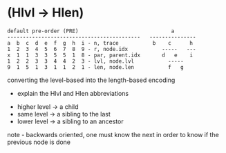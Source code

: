 
<!-- ======================================================================= -->
# (Hlvl -> Hlen)

```
default pre-order (PRE)                              a
-------------------------------------------   ---------------
a  b  c  d  e  f  g  h  i - n, trace           b    c      h
1  2  3  4  5  6  7  8  9 - r, node.idx           -----   ---
x  1  1  3  3  5  5  1  8 - par, parent.idx       d   e    i
1  2  2  3  3  4  4  2  3 - lvl, node.lvl           -----
9  1  5  1  3  1  1  2  1 - len, node.len           f   g
```

converting the level-based into the length-based encoding
- explain the Hlvl and Hlen abbreviations

<!-- ======================================================================= -->

- higher level -> a child
- same level -> a sibling to the last
- lower level -> a sibling to an ancestor

<!-- ======================================================================= -->

note - backwards oriented, one must know the next in order to know if the
previous node is done
